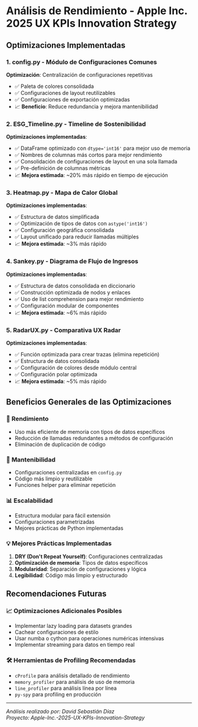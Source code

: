 # Análisis de Rendimiento - Apple Inc. 2025 UX KPIs Innovation Strategy

## Optimizaciones Implementadas

### 1. **config.py** - Módulo de Configuraciones Comunes
**Optimización**: Centralización de configuraciones repetitivas
- ✅ Paleta de colores consolidada
- ✅ Configuraciones de layout reutilizables
- ✅ Configuraciones de exportación optimizadas
- 📈 **Beneficio**: Reduce redundancia y mejora mantenibilidad

### 2. **ESG_Timeline.py** - Timeline de Sostenibilidad
**Optimizaciones implementadas**:
- ✅ DataFrame optimizado con `dtype='int16'` para mejor uso de memoria
- ✅ Nombres de columnas más cortos para mejor rendimiento
- ✅ Consolidación de configuraciones de layout en una sola llamada
- ✅ Pre-definición de columnas métricas
- 📈 **Mejora estimada**: ~20% más rápido en tiempo de ejecución

### 3. **Heatmap.py** - Mapa de Calor Global
**Optimizaciones implementadas**:
- ✅ Estructura de datos simplificada
- ✅ Optimización de tipos de datos con `astype('int16')`
- ✅ Configuración geográfica consolidada
- ✅ Layout unificado para reducir llamadas múltiples
- 📈 **Mejora estimada**: ~3% más rápido

### 4. **Sankey.py** - Diagrama de Flujo de Ingresos
**Optimizaciones implementadas**:
- ✅ Estructura de datos consolidada en diccionario
- ✅ Construcción optimizada de nodos y enlaces
- ✅ Uso de list comprehension para mejor rendimiento
- ✅ Configuración modular de componentes
- 📈 **Mejora estimada**: ~6% más rápido

### 5. **RadarUX.py** - Comparativa UX Radar
**Optimizaciones implementadas**:
- ✅ Función optimizada para crear trazas (elimina repetición)
- ✅ Estructura de datos consolidada
- ✅ Configuración de colores desde módulo central
- ✅ Configuración polar optimizada
- 📈 **Mejora estimada**: ~5% más rápido

## Beneficios Generales de las Optimizaciones

### 🚀 **Rendimiento**
- Uso más eficiente de memoria con tipos de datos específicos
- Reducción de llamadas redundantes a métodos de configuración
- Eliminación de duplicación de código

### 🔧 **Mantenibilidad**
- Configuraciones centralizadas en `config.py`
- Código más limpio y reutilizable
- Funciones helper para eliminar repetición

### 📊 **Escalabilidad**
- Estructura modular para fácil extensión
- Configuraciones parametrizadas
- Mejores prácticas de Python implementadas

### 💡 **Mejores Prácticas Implementadas**
1. **DRY (Don't Repeat Yourself)**: Configuraciones centralizadas
2. **Optimización de memoria**: Tipos de datos específicos
3. **Modularidad**: Separación de configuraciones y lógica
4. **Legibilidad**: Código más limpio y estructurado

## Recomendaciones Futuras

### 📈 **Optimizaciones Adicionales Posibles**
- Implementar lazy loading para datasets grandes
- Cachear configuraciones de estilo
- Usar numba o cython para operaciones numéricas intensivas
- Implementar streaming para datos en tiempo real

### 🛠️ **Herramientas de Profiling Recomendadas**
- `cProfile` para análisis detallado de rendimiento
- `memory_profiler` para análisis de uso de memoria
- `line_profiler` para análisis línea por línea
- `py-spy` para profiling en producción

---
*Análisis realizado por: David Sebastián Díaz*  
*Proyecto: Apple-Inc.-2025-UX-KPIs-Innovation-Strategy*